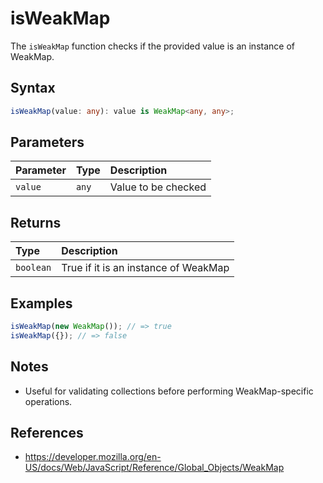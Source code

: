 # isWeakMap

The `isWeakMap` function checks if the provided value is an instance of WeakMap.

## Syntax
```typescript
isWeakMap(value: any): value is WeakMap<any, any>;
```

## Parameters
| Parameter | Type   | Description           |
| :-------- | :----- | :--------------------|
| `value`   | `any`  | Value to be checked   |

## Returns
| Type      | Description                                 |
| :-------- | :------------------------------------------ |
| `boolean` | True if it is an instance of WeakMap        |

## Examples
```typescript
isWeakMap(new WeakMap()); // => true
isWeakMap({}); // => false
```

## Notes
* Useful for validating collections before performing WeakMap-specific operations.

## References
* https://developer.mozilla.org/en-US/docs/Web/JavaScript/Reference/Global_Objects/WeakMap